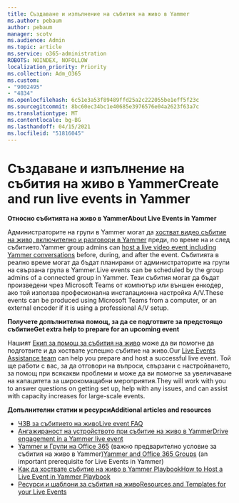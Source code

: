 ```yaml
---
title: Създаване и изпълнение на събития на живо в Yammer
ms.author: pebaum
author: pebaum
manager: scotv
ms.audience: Admin
ms.topic: article
ms.service: o365-administration
ROBOTS: NOINDEX, NOFOLLOW
localization_priority: Priority
ms.collection: Adm_O365
ms.custom:
- "9002495"
- "4834"
ms.openlocfilehash: 6c51e3a53f89489ffd25a2c222055be1eff5f23c
ms.sourcegitcommit: 8bc60ec34bc1e40685e3976576e04a2623f63a7c
ms.translationtype: MT
ms.contentlocale: bg-BG
ms.lasthandoff: 04/15/2021
ms.locfileid: "51816045"
---
```

# <a name="create-and-run-live-events-in-yammer"></a><span data-ttu-id="ac188-102">Създаване и изпълнение на събития на живо в Yammer</span><span class="sxs-lookup"><span data-stu-id="ac188-102">Create and run live events in Yammer</span></span>

<span data-ttu-id="ac188-103">**Относно събитията на живо в Yammer**</span><span class="sxs-lookup"><span data-stu-id="ac188-103">**About Live Events in Yammer**</span></span>

<span data-ttu-id="ac188-104">Администраторите на групи в Yammer могат да [хостват видео събитие на живо, включително и разговори в Yammer](https://docs.microsoft.com/yammer/manage-yammer-groups/yammer-live-events) преди, по време на и след събитието.</span><span class="sxs-lookup"><span data-stu-id="ac188-104">Yammer group admins can [host a live video event including Yammer conversations](https://docs.microsoft.com/yammer/manage-yammer-groups/yammer-live-events) before, during, and after the event.</span></span> <span data-ttu-id="ac188-105">Събитията в реално време могат да бъдат планирани от администраторите на групи на свързана група в Yammer.</span><span class="sxs-lookup"><span data-stu-id="ac188-105">Live events can be scheduled by the group admins of a connected group in Yammer.</span></span> <span data-ttu-id="ac188-106">Тези събития могат да бъдат произведени чрез Microsoft Teams от компютър или външен енкодер, ако той използва професионална инсталационна настройка A/V.</span><span class="sxs-lookup"><span data-stu-id="ac188-106">These events can be produced using Microsoft Teams from a computer, or an external encoder if it is using a professional A/V setup.</span></span>

<span data-ttu-id="ac188-107">**Получете допълнителна помощ, за да се подготвите за предстоящо събитие**</span><span class="sxs-lookup"><span data-stu-id="ac188-107">**Get extra help to prepare for an upcoming event**</span></span>

<span data-ttu-id="ac188-108">Нашият [Екип за помощ за събития на живо](https://aka.ms/AA87gbh) може да ви помогне да подготвите и да хоствате успешно събитие на живо.</span><span class="sxs-lookup"><span data-stu-id="ac188-108">Our [Live Events Assistance team](https://aka.ms/AA87gbh) can help you prepare and host a successful live event.</span></span> <span data-ttu-id="ac188-109">Той ще работи с вас, за да отговори на въпроси, свързани с настройването, за помощ при всякакви проблеми и може да ви помогне за увеличаване на капацитета за широкомащабни мероприятия.</span><span class="sxs-lookup"><span data-stu-id="ac188-109">They will work with you to answer questions on getting set up, help with any issues, and can assist with capacity increases for large-scale events.</span></span>

<span data-ttu-id="ac188-110">**Допълнителни статии и ресурси**</span><span class="sxs-lookup"><span data-stu-id="ac188-110">**Additional articles and resources**</span></span>

- [<span data-ttu-id="ac188-111">ЧЗВ за събитието на живо</span><span class="sxs-lookup"><span data-stu-id="ac188-111">Live event FAQ</span></span>](https://support.office.com/article/43bbd59d-a734-4c8f-923d-6a239d137d34)
- [<span data-ttu-id="ac188-112">Ангажираност на устройството при събитие на живо в Yammer</span><span class="sxs-lookup"><span data-stu-id="ac188-112">Drive engagement in a Yammer live event</span></span>](https://support.office.com/article/drive-engagement-in-a-yammer-live-event-c0244ad8-6dcb-419c-add9-2e4a00543412?ui=en-US&rs=en-US&ad=US)
- <span data-ttu-id="ac188-113">[Yammer и Групи на Office 365](https://docs.microsoft.com/yammer/manage-yammer-groups/yammer-and-office-365-groups) (важно предварително условие за събития на живо в Yammer)</span><span class="sxs-lookup"><span data-stu-id="ac188-113">[Yammer and Office 365 Groups](https://docs.microsoft.com/yammer/manage-yammer-groups/yammer-and-office-365-groups) (an important prerequisite for Live Events in Yammer)</span></span>
- [<span data-ttu-id="ac188-114">Как да хоствате събитие на живо в Yammer Playbook</span><span class="sxs-lookup"><span data-stu-id="ac188-114">How to Host a Live Event in Yammer Playbook</span></span>](https://aka.ms/LiveEventsinYammerplaybook)
- [<span data-ttu-id="ac188-115">Ресурси и шаблони за събития на живо</span><span class="sxs-lookup"><span data-stu-id="ac188-115">Resources and Templates for your Live Events</span></span>](https://aka.ms/LiveEventYammerTemplates)
